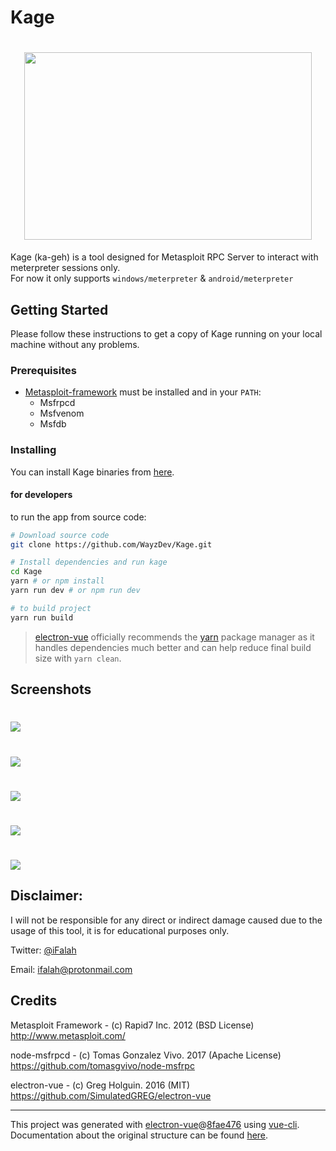 # Kage


<h1 align="center">
  <img width="460" height="300" src="https://github.com/WayzDev/Kage/blob/master/static/kage-logo.svg">
</h1>

   
Kage (ka-geh) is a tool designed for Metasploit RPC Server to interact with meterpreter sessions only.<br>
For now it only supports `windows/meterpreter` & `android/meterpreter`
## Getting Started
Please follow these instructions to get a copy of Kage running on your local machine without any problems.
### Prerequisites
* [Metasploit-framework](https://github.com/rapid7/metasploit-framework) must be installed and in your `PATH`:
    * Msfrpcd
    * Msfvenom
    * Msfdb


### Installing
You can install Kage binaries from [here](https://github.com/WayzDev/Kage/releases).
#### for developers
to run the app from source code:
```bash
# Download source code
git clone https://github.com/WayzDev/Kage.git

# Install dependencies and run kage
cd Kage
yarn # or npm install
yarn run dev # or npm run dev

# to build project
yarn run build
```
> [electron-vue](https://simulatedgreg.gitbooks.io/electron-vue/content/en/getting_started.html) officially recommends the [yarn](https://yarnpkg.com/en/) package manager as it handles dependencies much better and can help reduce final build size with `yarn clean`. 

## Screenshots

<h1>
  <img src="https://github.com/WayzDev/Kage/blob/master/screenshots/server.png">
</h1>
<h1>
  <img src="https://github.com/WayzDev/Kage/blob/master/screenshots/dashboard.png">
</h1>
<h1>
  <img  src="https://github.com/WayzDev/Kage/blob/master/screenshots/sessions.png">
</h1>
<h1>
  <img src="https://github.com/WayzDev/Kage/blob/master/screenshots/control-panel1.png">
</h1>
<h1>
  <img src="https://github.com/WayzDev/Kage/blob/master/screenshots/file-manager.png">
</h1>

## Disclaimer: 
I will not be responsible for any direct or indirect damage caused due to the usage of this tool, it is for educational purposes only.

Twitter: [@iFalah](https://twitter.com/ifalah_)

Email: ifalah@protonmail.com

## Credits
Metasploit Framework - (c) Rapid7 Inc. 2012 (BSD License)<br>
http://www.metasploit.com/

node-msfrpcd - (c) Tomas Gonzalez Vivo. 2017 (Apache License)<br>
https://github.com/tomasgvivo/node-msfrpc

electron-vue - (c) Greg Holguin. 2016 (MIT)<br>
https://github.com/SimulatedGREG/electron-vue

---
This project was generated with [electron-vue](https://github.com/SimulatedGREG/electron-vue)@[8fae476](https://github.com/SimulatedGREG/electron-vue/tree/8fae4763e9d225d3691b627e83b9e09b56f6c935) using [vue-cli](https://github.com/vuejs/vue-cli). Documentation about the original structure can be found [here](https://simulatedgreg.gitbooks.io/electron-vue/content/index.html).
